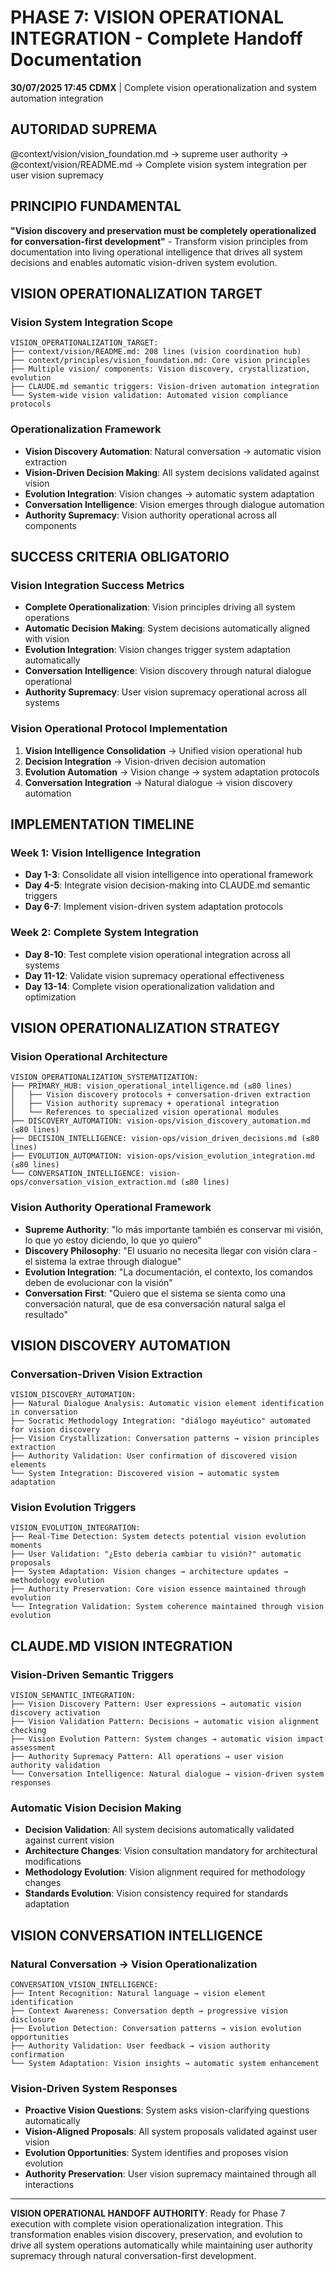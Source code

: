 # PHASE 7: VISION OPERATIONAL INTEGRATION - Complete Handoff Documentation

**30/07/2025 17:45 CDMX** | Complete vision operationalization and system automation integration

## AUTORIDAD SUPREMA
@context/vision/vision_foundation.md → supreme user authority → @context/vision/README.md → Complete vision system integration per user vision supremacy

## PRINCIPIO FUNDAMENTAL
**"Vision discovery and preservation must be completely operationalized for conversation-first development"** - Transform vision principles from documentation into living operational intelligence that drives all system decisions and enables automatic vision-driven system evolution.

## VISION OPERATIONALIZATION TARGET

### **Vision System Integration Scope**
```
VISION_OPERATIONALIZATION_TARGET:
├── context/vision/README.md: 208 lines (vision coordination hub)
├── context/principles/vision_foundation.md: Core vision principles
├── Multiple vision/ components: Vision discovery, crystallization, evolution
├── CLAUDE.md semantic triggers: Vision-driven automation integration
└── System-wide vision validation: Automated vision compliance protocols
```

### **Operationalization Framework**
- **Vision Discovery Automation**: Natural conversation → automatic vision extraction
- **Vision-Driven Decision Making**: All system decisions validated against vision
- **Evolution Integration**: Vision changes → automatic system adaptation
- **Conversation Intelligence**: Vision emerges through dialogue automation
- **Authority Supremacy**: Vision authority operational across all components

## SUCCESS CRITERIA OBLIGATORIO

### **Vision Integration Success Metrics**
- **Complete Operationalization**: Vision principles driving all system operations
- **Automatic Decision Making**: System decisions automatically aligned with vision
- **Evolution Integration**: Vision changes trigger system adaptation automatically
- **Conversation Intelligence**: Vision discovery through natural dialogue operational
- **Authority Supremacy**: User vision supremacy operational across all systems

### **Vision Operational Protocol Implementation**
1. **Vision Intelligence Consolidation** → Unified vision operational hub
2. **Decision Integration** → Vision-driven decision automation
3. **Evolution Automation** → Vision change → system adaptation protocols
4. **Conversation Integration** → Natural dialogue → vision discovery automation

## IMPLEMENTATION TIMELINE

### **Week 1: Vision Intelligence Integration**
- **Day 1-3**: Consolidate all vision intelligence into operational framework
- **Day 4-5**: Integrate vision decision-making into CLAUDE.md semantic triggers
- **Day 6-7**: Implement vision-driven system adaptation protocols

### **Week 2: Complete System Integration**
- **Day 8-10**: Test complete vision operational integration across all systems
- **Day 11-12**: Validate vision supremacy operational effectiveness
- **Day 13-14**: Complete vision operationalization validation and optimization

## VISION OPERATIONALIZATION STRATEGY

### **Vision Operational Architecture**
```
VISION_OPERATIONALIZATION_SYSTEMATIZATION:
├── PRIMARY_HUB: vision_operational_intelligence.md (≤80 lines)
│   ├── Vision discovery protocols + conversation-driven extraction
│   ├── Vision authority supremacy + operational integration
│   └── References to specialized vision operational modules
├── DISCOVERY_AUTOMATION: vision-ops/vision_discovery_automation.md (≤80 lines)
├── DECISION_INTELLIGENCE: vision-ops/vision_driven_decisions.md (≤80 lines)
├── EVOLUTION_AUTOMATION: vision-ops/vision_evolution_integration.md (≤80 lines)
└── CONVERSATION_INTELLIGENCE: vision-ops/conversation_vision_extraction.md (≤80 lines)
```

### **Vision Authority Operational Framework**
- **Supreme Authority**: "lo más importante también es conservar mi visión, lo que yo estoy diciendo, lo que yo quiero"
- **Discovery Philosophy**: "El usuario no necesita llegar con visión clara - el sistema la extrae through dialogue"
- **Evolution Integration**: "La documentación, el contexto, los comandos deben de evolucionar con la visión"
- **Conversation First**: "Quiero que el sistema se sienta como una conversación natural, que de esa conversación natural salga el resultado"

## VISION DISCOVERY AUTOMATION

### **Conversation-Driven Vision Extraction**
```
VISION_DISCOVERY_AUTOMATION:
├── Natural Dialogue Analysis: Automatic vision element identification in conversation
├── Socratic Methodology Integration: "diálogo mayéutico" automated for vision discovery
├── Vision Crystallization: Conversation patterns → vision principles extraction
├── Authority Validation: User confirmation of discovered vision elements
└── System Integration: Discovered vision → automatic system adaptation
```

### **Vision Evolution Triggers**
```
VISION_EVOLUTION_INTEGRATION:
├── Real-Time Detection: System detects potential vision evolution moments
├── User Validation: "¿Esto debería cambiar tu visión?" automatic proposals
├── System Adaptation: Vision changes → architecture updates → methodology evolution
├── Authority Preservation: Core vision essence maintained through evolution
└── Integration Validation: System coherence maintained through vision evolution
```

## CLAUDE.MD VISION INTEGRATION

### **Vision-Driven Semantic Triggers**
```
VISION_SEMANTIC_INTEGRATION:
├── Vision Discovery Pattern: User expressions → automatic vision discovery activation
├── Vision Validation Pattern: Decisions → automatic vision alignment checking
├── Vision Evolution Pattern: System changes → automatic vision impact assessment
├── Authority Supremacy Pattern: All operations → user vision authority validation
└── Conversation Intelligence: Natural dialogue → vision-driven system responses
```

### **Automatic Vision Decision Making**
- **Decision Validation**: All system decisions automatically validated against current vision
- **Architecture Changes**: Vision consultation mandatory for architectural modifications
- **Methodology Evolution**: Vision alignment required for methodology changes
- **Standards Evolution**: Vision consistency required for standards adaptation

## VISION CONVERSATION INTELLIGENCE

### **Natural Conversation → Vision Operationalization**
```
CONVERSATION_VISION_INTELLIGENCE:
├── Intent Recognition: Natural language → vision element identification
├── Context Awareness: Conversation depth → progressive vision disclosure
├── Evolution Detection: Conversation patterns → vision evolution opportunities
├── Authority Validation: User feedback → vision authority confirmation
└── System Adaptation: Vision insights → automatic system enhancement
```

### **Vision-Driven System Responses**
- **Proactive Vision Questions**: System asks vision-clarifying questions automatically
- **Vision-Aligned Proposals**: All system proposals validated against user vision
- **Evolution Opportunities**: System identifies and proposes vision evolution
- **Authority Preservation**: User vision supremacy maintained through all interactions

---

**VISION OPERATIONAL HANDOFF AUTHORITY**: Ready for Phase 7 execution with complete vision operationalization integration. This transformation enables vision discovery, preservation, and evolution to drive all system operations automatically while maintaining user authority supremacy through natural conversation-first development.